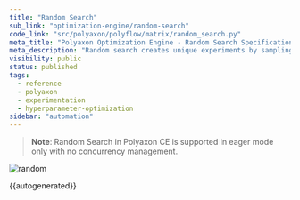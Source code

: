```yaml
---
title: "Random Search"
sub_link: "optimization-engine/random-search"
code_link: "src/polyaxon/polyflow/matrix/random_search.py"
meta_title: "Polyaxon Optimization Engine - Random Search Specification - Polyaxon References"
meta_description: "Random search creates unique experiments by sampling randomly from a search space. Random search is a competitive method for black-box parameter tuning in machine learning."
visibility: public
status: published
tags:
  - reference
  - polyaxon
  - experimentation
  - hyperparameter-optimization
sidebar: "automation"
---
```


> **Note**: Random Search in Polyaxon CE is supported in eager mode only with no concurrency management.

![random](../../../../content/images/references/optimization-engine/random-search.png)

{{autogenerated}}
